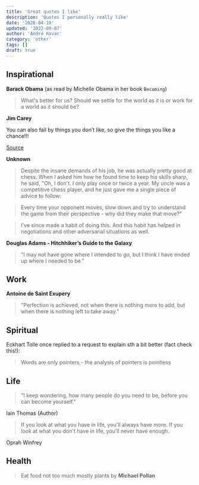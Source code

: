 ```yaml
---
title: 'Great quotes I like'
description: 'Quotes I personally really like'
date: '2020-04-10'
updated: '2022-09-07'
author: 'André Kovac'
category: 'other'
tags: []
draft: true
---
```


## Inspirational

**Barack Obama** (as read by Michelle Obama in her book `Becoming`)

> What's better for us? Should we settle for the world as it is or work for a world as it should be?


**Jim Carey**

You can also fail by things you don’t like, so give the things you like a chance!!!

[Source](http://www.mobiledia.com/news/199433.html)

**Unknown**

> Despite the insane demands of his job, he was actually pretty good at chess.
> When I asked him how he found time to keep his skills sharp, he said, "Oh, I don't. I only play once or twice a year. My uncle was a competitive chess player, and he just gave me a single piece of advice to follow:

> Every time your opponent moves, slow down and try to understand the game from their perspective - why did they make that move?"

> I've since made a habit of doing this. And this habit has helped in negotiations and other adversarial situations as well.


**Douglas Adams - Hitchhiker’s Guide to the Galaxy**

> "I may not have gone where I intended to go, but I think I have ended up where I needed to be."


## Work

**Antoine de Saint Exupery**

> "Perfection is achieved, not when there is nothing more to add, but when there is nothing left to take away."

## Spiritual

Eckhart Tolle once replied to a request to explain sth a bit better (fact check this!):

> Words are only pointers - the analysis of pointers is pointless

## Life

> "I keep wondering, how many people do you need to be, before you can become yourself."

Iain Thomas (Author)

> If you look at what you have in life, you'll always have more. If you look at what you don't have in life, you'll never have enough.

Oprah Winfrey

## Health

> Eat food not too much mostly plants
by **Michael Pollan**